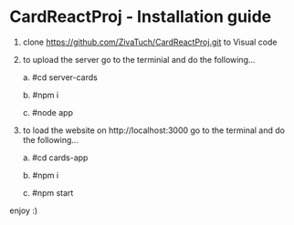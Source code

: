 # CardReactProj - Installation guide

1. clone https://github.com/ZivaTuch/CardReactProj.git to Visual code

2. to upload the server go to the terminial and do the following...
   
      a.  #cd server-cards
   
      b.  #npm i
   
      c.  #node app

4. to load the website on http://localhost:3000 go to the terminal and do the following...
   
     a.  #cd cards-app
   
     b.  #npm i
   
     c.  #npm start

   

 enjoy :)  
   
   
